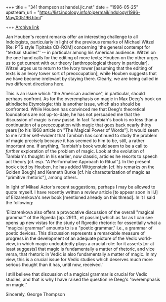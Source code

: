 +++
title = "341 thompson at handel.jlc.net"
date = "1996-05-25"
upstream_url = "https://list.indology.info/pipermail/indology/1996-May/005196.html"

+++
[Archive link](https://list.indology.info/pipermail/indology/1996-May/005196.html)

Jan Houben's recent remarks offer an interesting challenge to all
Indologists, particularly in light of the previous remarks of Michael
Witzel [Re: PTS style Tipitaka CD-ROM] concerning 'the general contempt for
"textual studies"' -- in particular among his American audience.  Witzel on
the one hand calls for the editing of more texts; Houben on the other urges
us to get current with our theory [anthropological theory in particular].
Witzel urges us to return to the Ivory tower [assuming that the editing of
texts is an Ivory tower sort of preoccupation], while Houben suggests that
we have become irrelevant by staying there.  Clearly, we are being called
in two different directions here.

This is an issue which "the American audience", in particular, should
perhaps confront.  As for the overemphasis on magic in Max Deeg's book on
altindische Etymologie: this is another issue, which also should be
confronted.  While Houben has convinced me that Deeg's theoretical
foundations are not up-to-date, he has not persuaded me that the discussion
of magic is now passé.  In fact Tambiah's book is no less than a
continuation of a preoccupation with magic that goes back nearly thirty
years [to his 1968 article on "The Magical Power of Words"].  It would seem
to me rather self-evident that Tambiah has continued to study the problem
of magic precisely because it has seemed to him to be, still, a rather
important one.  If anything, Tambiah's book would seem to be a call to
*further* exploration of the problem of magic.  Look at the evolution of
Tambiah's thought: in his earlier, now classic, articles he resorts to
speech act theory [cf. esp. "A Performative Approach to Ritual"].  In the
present book cited by Houben, he has added Wittgenstein [cf. his remarks on
the Golden Bough] and Kenneth Burke [cf. his characterization of magic as
"primitive rhetoric"], among others.

In light of Mikael Actor's recent suggestions, perhaps I may be allowed to
quote myself.  I have recently written a review article [to appear soon in
IIJ] of Elizarenkova's new book [mentioned already on this thread].  In it
I said the following:

'Elizarenkova also offers a provocative discussion of the overall "magical
grammar" of the Rgveda [pp. 291ff., et passim],which as far as I can see
opens up new vistas for the study of Rgvedic rhetoric: for essentially what
a "magical grammar" amounts to is a "poetic grammar," i.e., a grammar of
poetic devices.  This discussion represents a remarkable measure of
progress in the development of an adequate picture of the Vedic world-view,
in which magic undoubtedly plays a crucial role: for it asserts [or at
least suggests] that magic is fundamentally a matter of rhetoric, and vice
versa, that rhetoric in Vedic is also fundamentally a matter of magic. In
my view, this is a crucial issue for Vedic studies which deserves much more
serious thought than it has, until now, received.'

I still believe that discussion of a magical grammar is crucial for Vedic
studies, and that is why I have raised the question re Deeg's "overemphasis
on magic."

Sincerely,
George Thompson









